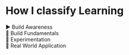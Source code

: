 # How I classify Learning

<section class="flex justify-evenly items-center h-3/4">
    <v-clicks>
        <div class="flex flex-col items-center gap-4 p-4 rounded">
            <span font-size="32px">▶️</span>
            <span class="text-center">Build Awareness</span>
        </div>
        <div class="flex flex-col items-center gap-4 p-4 rounded">
            <span font-size="32px">📖</span>
            <span class="text-center">Build Fundamentals</span>
        </div>
        <div class="flex flex-col items-center gap-4 p-4 rounded">
            <span font-size="32px">🧪</span>
            <span class="text-center">Experimentation</span>
        </div>
        <div class="flex flex-col items-center gap-4 p-4 rounded">
            <span font-size="32px">🧰</span>
            <span class="text-center">Real World Application</span>
        </div>
    </v-clicks>
</section>
